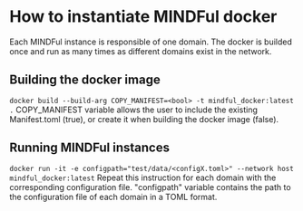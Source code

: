 # How to instantiate MINDFul docker
Each MINDFul instance is responsible of one domain. The docker is builded once and run as many times as different domains exist in the network.

## Building the docker image
```docker build --build-arg COPY_MANIFEST=<bool> -t mindful_docker:latest .```
COPY_MANIFEST variable allows the user to include the existing Manifest.toml (true), or create it when building the docker image (false).

## Running MINDFul instances
```docker run -it -e configpath="test/data/<configX.toml>" --network host mindful_docker:latest```
Repeat this instruction for each domain with the corresponding configuration file. "configpath" variable contains the path to the configuration file of each domain in a TOML format. 